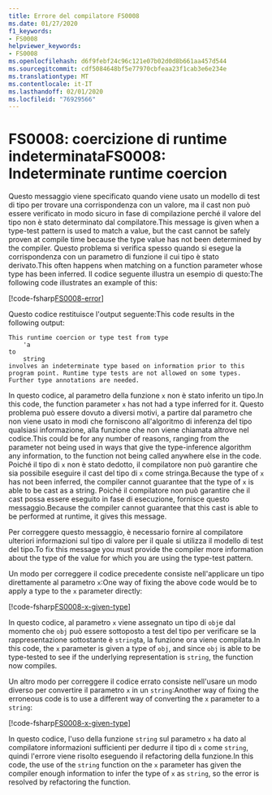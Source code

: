 ```yaml
---
title: Errore del compilatore FS0008
ms.date: 01/27/2020
f1_keywords:
- FS0008
helpviewer_keywords:
- FS0008
ms.openlocfilehash: d6f9febf24c96c121e07b02d0d8b661aa457d544
ms.sourcegitcommit: cdf5084648bf5e77970cbfeaa23f1cab3e6e234e
ms.translationtype: MT
ms.contentlocale: it-IT
ms.lasthandoff: 02/01/2020
ms.locfileid: "76929566"
---
```

# <a name="fs0008-indeterminate-runtime-coercion"></a><span data-ttu-id="6d077-102">FS0008: coercizione di runtime indeterminata</span><span class="sxs-lookup"><span data-stu-id="6d077-102">FS0008: Indeterminate runtime coercion</span></span>

<span data-ttu-id="6d077-103">Questo messaggio viene specificato quando viene usato un modello di test di tipo per trovare una corrispondenza con un valore, ma il cast non può essere verificato in modo sicuro in fase di compilazione perché il valore del tipo non è stato determinato dal compilatore.</span><span class="sxs-lookup"><span data-stu-id="6d077-103">This message is given when a type-test pattern is used to match a value, but the cast cannot be safely proven at compile time because the type value has not been determined by the compiler.</span></span> <span data-ttu-id="6d077-104">Questo problema si verifica spesso quando si esegue la corrispondenza con un parametro di funzione il cui tipo è stato derivato.</span><span class="sxs-lookup"><span data-stu-id="6d077-104">This often happens when matching on a function parameter whose type has been inferred.</span></span>  <span data-ttu-id="6d077-105">Il codice seguente illustra un esempio di questo:</span><span class="sxs-lookup"><span data-stu-id="6d077-105">The following code illustrates an example of this:</span></span>

[!code-fsharp[FS0008-error](~/samples/snippets/fsharp/compiler-messages/fs0008.fs#L2-L5)]

<span data-ttu-id="6d077-106">Questo codice restituisce l'output seguente:</span><span class="sxs-lookup"><span data-stu-id="6d077-106">This code results in the following output:</span></span>

```text
This runtime coercion or type test from type
    'a
to
    string
involves an indeterminate type based on information prior to this program point. Runtime type tests are not allowed on some types. Further type annotations are needed.
```

<span data-ttu-id="6d077-107">In questo codice, al parametro della funzione `x` non è stato inferito un tipo.</span><span class="sxs-lookup"><span data-stu-id="6d077-107">In this code, the function parameter `x` has not had a type inferred for it.</span></span> <span data-ttu-id="6d077-108">Questo problema può essere dovuto a diversi motivi, a partire dal parametro che non viene usato in modi che forniscono all'algoritmo di inferenza del tipo qualsiasi informazione, alla funzione che non viene chiamata altrove nel codice.</span><span class="sxs-lookup"><span data-stu-id="6d077-108">This could be for any number of reasons, ranging from the parameter not being used in ways that give the type-inference algorithm any information, to the function not being called anywhere else in the code.</span></span>  <span data-ttu-id="6d077-109">Poiché il tipo di `x` non è stato dedotto, il compilatore non può garantire che sia possibile eseguire il cast del tipo di `x` come stringa.</span><span class="sxs-lookup"><span data-stu-id="6d077-109">Because the type of `x` has not been inferred, the compiler cannot guarantee that the type of `x` is able to be cast as a string.</span></span>  <span data-ttu-id="6d077-110">Poiché il compilatore non può garantire che il cast possa essere eseguito in fase di esecuzione, fornisce questo messaggio.</span><span class="sxs-lookup"><span data-stu-id="6d077-110">Because the compiler cannot guarantee that this cast is able to be performed at runtime, it gives this message.</span></span>

<span data-ttu-id="6d077-111">Per correggere questo messaggio, è necessario fornire al compilatore ulteriori informazioni sul tipo di valore per il quale si utilizza il modello di test del tipo.</span><span class="sxs-lookup"><span data-stu-id="6d077-111">To fix this message you must provide the compiler more information about the type of the value for which you are using the type-test pattern.</span></span>

<span data-ttu-id="6d077-112">Un modo per correggere il codice precedente consiste nell'applicare un tipo direttamente al parametro `x`:</span><span class="sxs-lookup"><span data-stu-id="6d077-112">One way of fixing the above code would be to apply a type to the `x` parameter directly:</span></span>

[!code-fsharp[FS0008-x-given-type](~/samples/snippets/fsharp/compiler-messages/fs0008.fs#L8-L11)]

<span data-ttu-id="6d077-113">In questo codice, al parametro `x` viene assegnato un tipo di `obj`e dal momento che `obj` può essere sottoposto a test del tipo per verificare se la rappresentazione sottostante è `string`ta, la funzione ora viene compilata.</span><span class="sxs-lookup"><span data-stu-id="6d077-113">In this code, the `x` parameter is given a type of `obj`, and since `obj` is able to be type-tested to see if the underlying representation is `string`, the function now compiles.</span></span>

<span data-ttu-id="6d077-114">Un altro modo per correggere il codice errato consiste nell'usare un modo diverso per convertire il parametro `x` in un `string`:</span><span class="sxs-lookup"><span data-stu-id="6d077-114">Another way of fixing the erroneous code is to use a different way of converting the `x` parameter to a `string`:</span></span>

[!code-fsharp[FS0008-x-given-type](~/samples/snippets/fsharp/compiler-messages/fs0008.fs#L14-L15)]

<span data-ttu-id="6d077-115">In questo codice, l'uso della funzione `string` sul parametro `x` ha dato al compilatore informazioni sufficienti per dedurre il tipo di `x` come `string`, quindi l'errore viene risolto eseguendo il refactoring della funzione.</span><span class="sxs-lookup"><span data-stu-id="6d077-115">In this code, the use of the `string` function on the `x` parameter has given the compiler enough information to infer the type of `x` as `string`, so the error is resolved by refactoring the function.</span></span>
